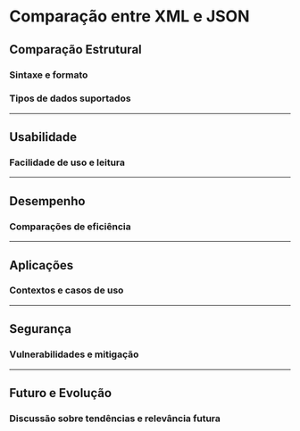 # Comparação entre XML e JSON

## Comparação Estrutural

### Sintaxe e formato

### Tipos de dados suportados

---

## Usabilidade

### Facilidade de uso e leitura

---

## Desempenho

### Comparações de eficiência

---

## Aplicações

### Contextos e casos de uso

---

## Segurança

### Vulnerabilidades e mitigação

---

## Futuro e Evolução

### Discussão sobre tendências e relevância futura

